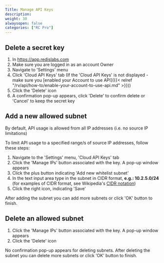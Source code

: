 ```yaml
---
Title: Manage API Keys
description: 
weight: 30
alwaysopen: false
categories: ["RC Pro"]
---
```

## Delete a secret key

1. In https://app.redislabs.com
1. Make sure you are logged in as an account Owner
1. Navigate to 'Settings' menu
1. Click 'Cloud API Keys' tab (If the 'Cloud API Keys' is not displayed - make sure you [enabled your Account to use API]({{< relref  "/rv/api/how-to/enable-your-account-to-use-api.md" >}}))
1. Click the 'Delete' icon
1. A confirmation pop-up appears, click 'Delete' to confirm delete or 'Cancel' to keep the secret key

## Add a new allowed subnet

By default, API usage is allowed from all IP addresses (i.e. no source IP limitations)

To limit API usage to a specified range/s of source IP addresses, follow these steps:

1. Navigate to the 'Settings' menu, 'Cloud API Keys' tab
1. Click the 'Manage IPs' button associated with the key. A pop-up window appears
1. Click the plus button indicating 'Add new whitelist subnet'
1. In the text input area type in the subnet in CIDR format, **e.g.: 10.2.5.0/24** (for examples of CIDR format, see Wikipedia's [CIDR notation](https://en.wikipedia.org/wiki/Classless_Inter-Domain_Routing#CIDR_notation))
1. Click the right icon, indicating 'Save'

After adding the subnet you can add more subnets or click 'OK' button to finish.

## Delete an allowed subnet

1. Click the 'Manage IPs' button associated with the key. A pop-up window appears
1. Click the 'Delete' icon

No confirmation pop-up appears for deleting subnets.
After deleting the subnet you can delete more subnets or click 'OK' button to finish.
